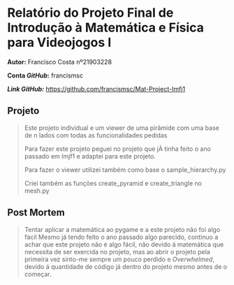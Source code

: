 # __Relatório do Projeto Final de Introdução à Matemática e Física para Videojogos I__

__Autor:__ Francisco Costa nº21903228

__Conta *GitHub*:__ francismsc

__*Link GitHub:*__ <https://github.com/francismsc/Mat-Project-Imfj1>

## __Projeto__

>Este projeto individual e um viewer  de uma pirâmide com uma base de n lados com todas as funcionalidades pedidas
>
> Para fazer este projeto peguei no projeto que jÁ tinha feito o ano passado em Imjf1 e adaptei para este projeto.
>
>Para fazer o viewer utilizei também como base o sample_hierarchy.py
>
> Criei também as funções create_pyramid e create_triangle no mesh.py

## __Post Mortem__

>Tentar aplicar a matemática ao pygame e a este projeto não foi algo fácil
>Mesmo já tendo feito o ano passado algo parecido, continuo a achar que este projeto não é algo fácil, não devido á matemática que necessita de ser exercida no projeto, mas ao abrir o projeto pela primeira vez sinto-me sempre um pouco perdido e *Overwhelmed*, devido á quantidade de código já dentro do projeto mesmo antes de o começar.